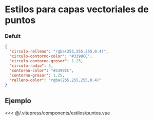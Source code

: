 <script setup>
import EstiloPuntos from "./../.vitepress/components/estilos/puntos.vue";
</script>

# Estilos para capas vectoriales de puntos

### Defult

```json
{
  "circulo-relleno": "rgba(255,255,255,0.4)",
  "circulo-contorno-color": "#3399CC",
  "circulo-contorno-grosor": 1.25,
  "circulo-radio": 5,
  "contorno-color": "#3399CC",
  "contorno-grosor": 1.25,
  "relleno-color": "rgba(255,255,255,0.4)"
}
```

## Ejemplo

<EstiloPuntos />

<<< @/.vitepress/components/estilos/puntos.vue
